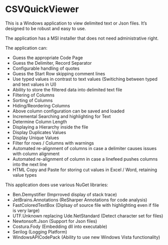 # CSVQuickViewer

This is a Windows application to view delimited text or Json files.
It’s designed to be robust and easy to use.

The application has a MSI installer that does not need administrative right. 

The application can:
* Guess the appropriate Code Page
* Guess the Delimiter, Record Separator
* Configurable handling of quotes
* Guess the Start Row skipping comment lines
* Use typed values in contrast to text values (Switiching between typed and text values in UI)
* Ability to store the filtered data into delimited text file
* Filtering of Columns
* Sorting of Columns
* Hiding/Reordering Columns
* Above column configuration can be saved and loaded
* Incremental Searching and highlighting for Text
* Determine Column Length
* Displaying a Hierarchy inside the file
* Display Duplicates Values
* Display Unique Values
* Filter for rows / Columns with warnings
* Automated re-alignment of columns in case a delimiter causes issues with column alignment
* Automated re-alignment of column in case a linefeed pushes columns into the next line
* HTML Copy and Paste for storing cut values in Excel / Word,  retaining value types

This application does use various NuGet libraries:
* Ben.Demystifier (Imprroved display of stack trace)
* JetBrains.Annotations (ReSharper Annotations for code analysis)
* FastColoredTextBox (Diplsay of source file with highlighting even if file is very large)
* UTF.Unknown replacing Ude.NetStandard  (Detect character set for files)
* Newtonsoft.Json (Support for Json files)
* Costura.Fody (Embedding dll into executable)
* Serilog (Logging Platform)
* WindowsAPICodePack (Ability to use new Windows Vista functionality)
